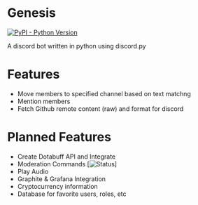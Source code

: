 # Genesis
[![PyPI - Python Version](https://img.shields.io/pypi/pyversions/Django.svg)](https://github.com/complexitydev/DiscordGenesis)

A discord bot written in python using discord.py

# Features

* Move members to specified channel based on text matchng
* Mention members
* Fetch Github remote content (raw) and format for discord

# Planned Features

* Create Dotabuff API and Integrate
* Moderation Commands [![Status](https://img.shields.io/badge/status-completed-green.svg)]
* Play Audio
* Graphite & Grafana Integration
* Cryptocurrency information
* Database for favorite users, roles, etc
